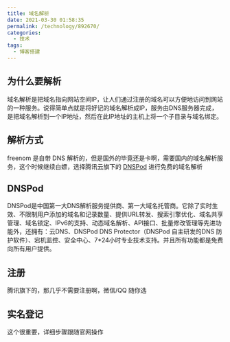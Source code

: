 ```yaml
---
title: 域名解析
date: 2021-03-30 01:58:35
permalink: /technology/892670/
categories:
  - 技术
tags:
  - 博客搭建
---
```

## 为什么要解析
域名解析是把域名指向网站空间IP，让人们通过注册的域名可以方便地访问到网站的一种服务。说得简单点就是将好记的域名解析成IP，服务由DNS服务器完成，是把域名解析到一个IP地址，然后在此IP地址的主机上将一个子目录与域名绑定。

## 解析方式
freenom 是自带 DNS 解析的，但是国外的毕竟还是卡啊，需要国内的域名解析服务，这个时候继续白嫖，选择腾讯云旗下的 [DNSPod](https://www.dnspod.cn/) 进行免费的域名解析

## DNSPod
DNSPod是中国第一大DNS解析服务提供商、第一大域名托管商。它除了实时生效、不限制用户添加的域名和记录数量、提供URL转发、搜索引擎优化、域名共享管理、域名锁定、IPv6的支持、动态域名解析、API接口、批量修改管理等先进功能外，还拥有：云DNS、DNSPod DNS Protector（DNSPod 自主研发的DNS 防护软件）、宕机监控、安全中心、7*24小时专业技术支持。并且所有功能都是免费向所有用户提供。

## 注册
腾讯旗下的，那几乎不需要注册啊，微信/QQ 随你选

## 实名登记
这个很重要，详细步骤跟随官网操作

## 
